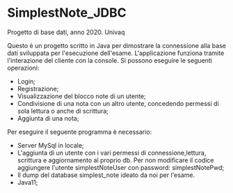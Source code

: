 # SimplestNote_JDBC
Progetto di base dati, anno 2020.
Univaq

Questo è un progetto scritto in Java per dimostrare la connessione alla base dati sviluppata per l'esecuzione dell'esame.
L'applicazione funziona tramite l'interazione del cliente con la console. Si possono eseguire le seguenti operazioni:

- Login;
- Registrazione;
- Visualizzazione del blocco note di un utente;
- Condivisione di una nota con un altro utente, concedendo permessi di sola lettura o anche di scrittura;
- Aggiunta di una nota;


Per eseguire il seguente programma è necessario:

- Server MySql in locale;
- L'aggiunta di un utente con i vari permessi di connessione,lettura, scrittura e aggiornamento al proprio db. Per non modificare il codice aggiungere l'utente simplestNoteUser con password: simplestNotePwd;
- Il dump del database simplest_note ideato da noi per l'esame.
- Java11;

